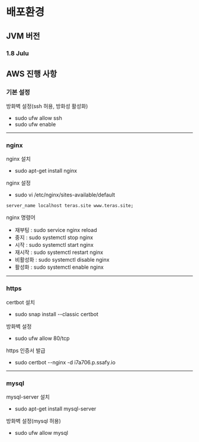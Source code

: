 # 배포환경

## JVM 버전

### 1.8 Julu

## AWS 진행 사항

### 기본 설정
방화벽 설정(ssh 허용, 방화성 활성화)
* sudo ufw allow ssh
* sudo ufw enable

***

### nginx
nginx 설치
* sudo apt-get install nginx

nginx 설정
* sudo vi /etc/nginx/sites-available/default
```
server_name localhost teras.site www.teras.site;
``` 

nginx 명령어
* 재부팅    : sudo service nginx reload
* 중지      : sudo systemctl stop nginx
* 시작      : sudo systemctl start nginx
* 재시작    : sudo systemctl restart nginx
* 비활성화  : sudo systemctl disable nginx
* 활성화    : sudo systemctl enable nginx

***

### https

certbot 설치
* sudo snap install --classic certbot

방화벽 설정
* sudo ufw allow 80/tcp

https 인증서 발급
* sudo certbot --nginx -d i7a706.p.ssafy.io

***

### mysql

mysql-server 설치
* sudo apt-get install mysql-server

방화벽 설정(mysql 허용)
* sudo ufw allow mysql
